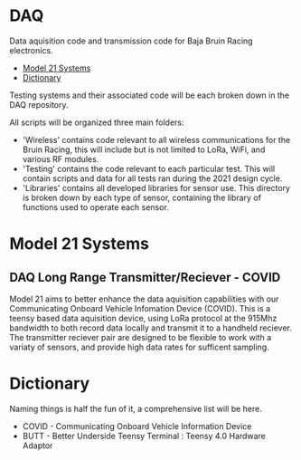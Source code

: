 # DAQ
Data aquisition code and transmission code for Baja Bruin Racing electronics. 

- [Model 21 Systems](#model-21-systems)
- [Dictionary](#dictionary)

Testing systems and their associated code will be each broken down in the DAQ repository.

All scripts will be organized three main folders:
- 'Wireless' contains code relevant to all wireless communications for the Bruin Racing, this will include but is not limited to LoRa, WiFi, and various RF modules.
- 'Testing' contains the code relevant to each particular test. This will contain scripts and data for all tests ran during the 2021 design cycle.
- 'Libraries' contains all developed libraries for sensor use. This directory is broken down by each type of sensor, containing the library of functions used to operate each sensor.


# Model 21 Systems

## DAQ Long Range Transmitter/Reciever - COVID

Model 21 aims to better enhance the data aquisition capabilities with our Communicating Onboard Vehicle Infomation Device (COVID). This is a teensy based data aquisition device, using LoRa protocol at the 915Mhz bandwidth to both record data locally and transmit it to a handheld reciever. The transmitter reciever pair are designed to be flexible to work with a variaty of sensors, and provide high data rates for sufficent sampling. 

# Dictionary

Naming things is half the fun of it, a comprehensive list will be here.

- COVID - Communicating Onboard Vehicle Information Device
- BUTT - Better Underside Teensy Terminal : Teensy 4.0 Hardware Adaptor

